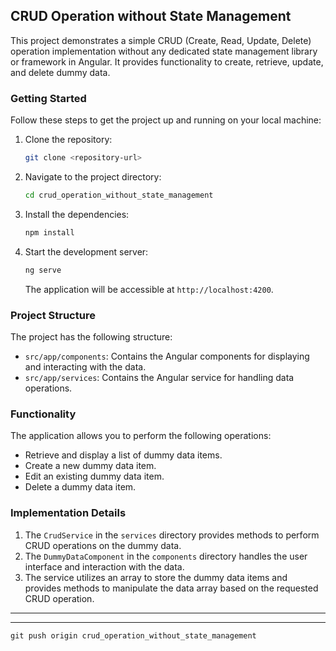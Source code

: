## CRUD Operation without State Management

This project demonstrates a simple CRUD (Create, Read, Update, Delete) operation implementation without any dedicated state management library or framework in Angular. It provides functionality to create, retrieve, update, and delete dummy data.

### Getting Started

Follow these steps to get the project up and running on your local machine:

1. Clone the repository:

   ```bash
   git clone <repository-url>
   ```

2. Navigate to the project directory:

   ```bash
   cd crud_operation_without_state_management
   ```

3. Install the dependencies:

   ```bash
   npm install
   ```

4. Start the development server:

   ```bash
   ng serve
   ```

   The application will be accessible at `http://localhost:4200`.

### Project Structure

The project has the following structure:

- `src/app/components`: Contains the Angular components for displaying and interacting with the data.
- `src/app/services`: Contains the Angular service for handling data operations.

### Functionality

The application allows you to perform the following operations:

- Retrieve and display a list of dummy data items.
- Create a new dummy data item.
- Edit an existing dummy data item.
- Delete a dummy data item.

### Implementation Details

1. The `CrudService` in the `services` directory provides methods to perform CRUD operations on the dummy data.
2. The `DummyDataComponent` in the `components` directory handles the user interface and interaction with the data.
3. The service utilizes an array to store the dummy data items and provides methods to manipulate the data array based on the requested CRUD operation.



---
---
`git push origin crud_operation_without_state_management`